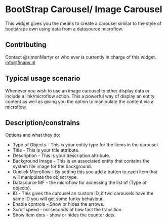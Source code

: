 # BootStrap Carousel/ Image Carousel

This widget gives you the means to create a carousel similar to the style of bootstraps own using data
from a datasource microflow. 

## Contributing

Contact @simonMartyr or who ever is currently in charge of this widget. info@finaps.nl

## Typical usage scenario

Whenever you wish to use an image carousel to ether display data or include a link/microflow action. 
This a powerful way of display an entity content as well as giving you the option to manipulate the content via a microflow.
 
## Description/constrains

Options and what they do:

- Type of Objects - This is your entity type for the items in the carousel.
- Title - This is your title attribute.
- Description - This is your description attribute.
- Background Image - This is an associated entity that contains the system file image for the background.
- Onclick Microflow - By setting this you add a button to each item that will manipulate the object type. 
- Datasource MF - the microflow for accessing the list of (Type of objects).
- ID - This gives the carousel an custom ID, if two carousels have the same ID you will get some funky behaviour. 
- Enable controls - Show or hides the arrows. 
- Scroll speed - millseconds of how fast the transition. 
- Show item dots - show or hides the counter dots. 
